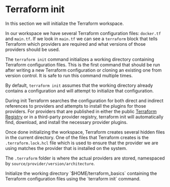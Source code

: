 # Terraform init

In this section we will initialize the Terraform workspace.

<instruqt-video id="d5Z-mQbxoP8"></instruqt-video>

In our workspace we have several Terraform configuration files: `docker.tf` and `main.tf`.
If we look in `main.tf` we can see a `terraform` block that tells Terraform which providers are required and what versions of those providers should be used.

The `terraform init` command initializes a working directory containing Terraform configuration files. 
This is the first command that should be run after writing a new Terraform configuration or cloning an existing one from version control. 
It is safe to run this command multiple times.

By default, `terraform init` assumes that the working directory already contains a configuration and will attempt to initialize that configuration.

During init Terraform searches the configuration for both direct and indirect references to providers and attempts to install the plugins for those providers. 
For providers that are published in either the public <a href="https://registry.terraform.io/browse/providers" target="_blank">Terraform Registry</a> or in a third-party provider registry, terraform init will automatically find, download, and install the necessary provider plugins.

Once done initializing the workspace, Terraform creates several hidden files in the current directory.
One of the files that Terraform creates is the `.terraform.lock.hcl` file which is used to ensure that the provider we are using matches the provider that is installed on the system.

The `.terraform` folder is where the actual providers are stored, namespaced by `source/provider/version/architecture`.

<instruqt-task id="terraform_init">
  Initialize the working directory `$HOME/terraform_basics` containing the Terraform configuration files using the `terraform init` command.
</instruqt-task>